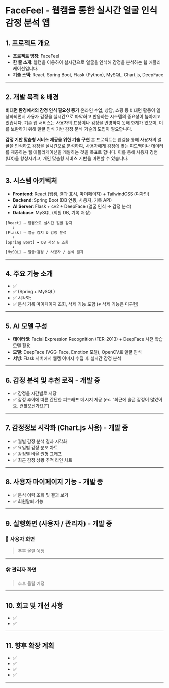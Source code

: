 # FaceFeel - 웹캠을 통한 실시간 얼굴 인식 감정 분석 앱

## 1. 프로젝트 개요
- **프로젝트 명칭**: FaceFeel
- **한 줄 소개**: 웹캠을 이용하여 실시간으로 얼굴을 인식해 감정을 분석하는 웹 애플리케이션입니다.
- **기술 스택**: React, Spring Boot, Flask (Python), MySQL, Chart.js, DeepFace

---

## 2. 개발 목적 & 배경
**비대면 환경에서의 감정 인식 필요성 증가**
온라인 수업, 상담, 쇼핑 등 비대면 활동이 일상화되면서 사용자 감정을 실시간으로 파악하고 반응하는 시스템의 중요성이 높아지고 있습니다. 기존 웹 서비스는 사용자의 표정이나 감정을 반영하지 못해 한계가 있으며, 이를 보완하기 위해 얼굴 인식 기반 감정 분석 기술의 도입이 필요합니다.

**감정 기반 맞춤형 서비스 제공을 위한 기술 구현**
본 프로젝트는 웹캠을 통해 사용자의 얼굴을 인식하고 감정을 실시간으로 분석하여, 사용자에게 감정에 맞는 피드백이나 데이터를 제공하는 웹 애플리케이션을 개발하는 것을 목표로 합니다. 이를 통해 사용자 경험(UX)을 향상시키고, 개인 맞춤형 서비스 기반을 마련할 수 있습니다.

---

## 3. 시스템 아키텍처
- **Frontend**: React (웹캠, 결과 표시, 마이페이지) + TailwindCSS (디자인)
- **Backend**: Spring Boot (DB 연동, 사용자, 기록 API)
- **AI Server**: Flask + cv2 + DeepFace (얼굴 인식 → 감정 분석)
- **Database**: MySQL (회원 DB, 기록 저장)

```
[React] → 웹캠으로 실시간 얼굴 감지
   ↓
[Flask] → 얼굴 감지 & 감정 분석
   ↓
[Spring Boot] → DB 저장 & 조회
   ↓
[MySQL] → 얼굴+감정 / 사용자 / 분석 결과
```

---

## 4. 주요 기능 소개
- ✅ 
- ✅ (Spring + MySQL)  
- ✅ 시각화: 
- ✅ 분석 기록 마이페이지 조회, 삭제 기능 포함 (※ 삭제 기능은 미구현)

---

## 5. AI 모델 구성
- **데이터셋**: Facial Expression Recognition (FER-2013) + DeepFace 사전 학습 모델 활용
- **모델**: DeepFace (VGG-Face, Emotion 모델), OpenCV로 얼굴 인식
- **서빙**: Flask 서버에서 웹캠 이미지 수집 후 실시간 감정 분석

---
 
## 6. 감정 분석 및 추천 로직 - 개발 중
- ✅ 감정을 시간별로 저장
- ✅ 감정 추이에 따른 간단한 피드래프 메시지 제공 (ex. “최근에 슬픈 감정이 많았어요. 괜찮으신가요?”)

---

## 7. 감정정보 시각화 (Chart.js 사용) - 개발 중
- ✅ 월별 감정 분석 결과 시각화
- ✅ 요일별 감정 분포 차트
- ✅ 감정별 비율 원형 그래프
- ✅ 최근 감정 상황 추적 라인 차트

---

## 8. 사용자 마이페이지 기능 - 개발 중
- ✅ 분석 이력 조회 및 결과 보기
- ✅ 회원탈퇴 기능
---

## 9. 실행화면 (사용자 / 관리자) - 개발 중
### 👤 사용자 화면
> 추후 올릴 예정


---

### 🛠 관리자 화면
> 추후 올릴 예정


---

## 10. 회고 및 개선 사항
- ✅ 
- ✅ 

---

## 11. 향후 확장 계획
- ✅ 
- ✅ 
- ✅ 
- ✅ 

---
